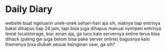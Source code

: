 # Daily Diary
website buat ngeluarin unek-unek sehari-hari aja sih, niatnya tiap entrinya bakal dihapus tiap 24 jam, tapi bisa juga dihapus manual
nyimpen entrinya lewat localstorage, biar aman aja, ga lucu kalo servernya online terus bisa dihack (paling gw juga belom bisa pake server online)
bagusnya kalo themenya bisa diubah sesuai keinginan user, ga sih?